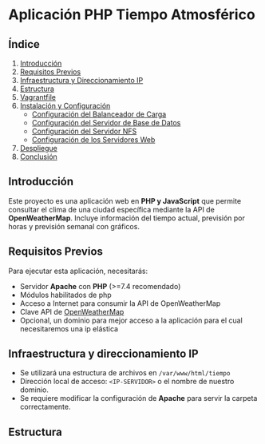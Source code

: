 # Aplicación PHP Tiempo Atmosférico

## Índice

1. [Introducción](#introducción)  
2. [Requisitos Previos](#requisitos-previos)  
3. [Infraestructura y Direccionamiento IP](#infraestructura-y-direccionamiento-ip)
4. [Estructura](#estructura)  
5. [Vagrantfile](#vagrantfile) 
6. [Instalación y Configuración](#instalación-y-configuración)
    - [Configuración del Balanceador de Carga](#configuración-del-balanceador-de-carga)  
    - [Configuración del Servidor de Base de Datos](#configuración-del-servidor-de-base-de-datos)  
    - [Configuración del Servidor NFS](#configuración-del-servidor-nfs)  
    - [Configuración de los Servidores Web](#configuración-de-los-servidores-web)
7. [Despliegue](#despliegue)  
8. [Conclusión](#conclusión)


## Introducción
Este proyecto es una aplicación web en **PHP y JavaScript** que permite consultar el clima de una ciudad específica mediante la API de **OpenWeatherMap**. Incluye información del tiempo actual, previsión por horas y previsión semanal con gráficos.

## Requisitos Previos
Para ejecutar esta aplicación, necesitarás:

- Servidor **Apache** con **PHP** (>=7.4 recomendado)
- Módulos habilitados de php
- Acceso a Internet para consumir la API de OpenWeatherMap
- Clave API de [OpenWeatherMap](https://openweathermap.org/api)
- Opcional, un dominio para mejor acceso a la aplicación para el cual necesitaremos una ip elástica

## Infraestructura y direccionamiento IP 
- Se utilizará una estructura de archivos en `/var/www/html/tiempo`
- Dirección local de acceso: `<IP-SERVIDOR>` o el nombre de nuestro dominio.
- Se requiere modificar la configuración de **Apache** para servir la carpeta correctamente.

## Estructura

